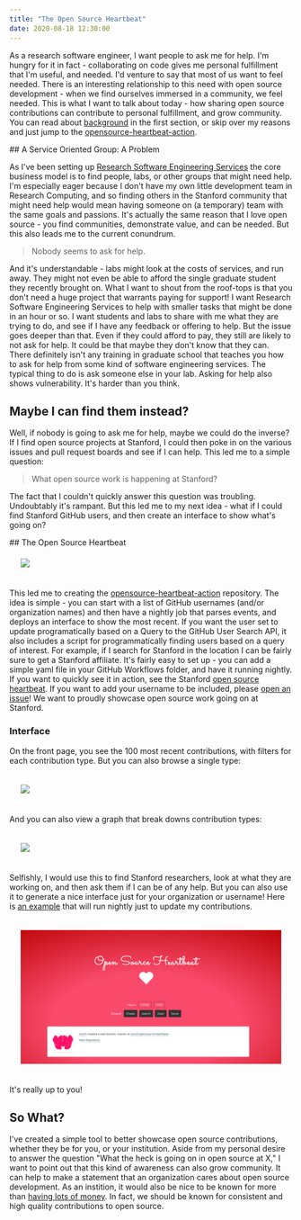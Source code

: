 ```yaml
---
title: "The Open Source Heartbeat"
date: 2020-08-18 12:30:00
---
```


As a research software engineer, I want people to ask me for help. I'm hungry for it
in fact - collaborating on code gives me personal fulfillment that I'm useful, and needed.
I'd venture to say that most of us want to feel needed. There is an interesting relationship
to this need with open source development - when we find ourselves immersed in a community, we feel
needed. This is what I want to talk about today - how sharing open source contributions
can contribute to personal fulfillment, and grow community. You can read about [background](#background) 
in the first section, or skip over my reasons and just jump to the [opensource-heartbeat-action](#action).

<a id="background">
## A Service Oriented Group: A Problem 

As I've been setting up <a href="https://stanford-rc.github.io/rse-services" target="_blank">Research Software Engineering Services</a>
the core business model is to find people, labs, or other groups that might need help. I'm
especially eager because I don't have my own little development team in Research Computing,
and so finding others in the Stanford community that might need
help would mean having someone on (a temporary) team with the same goals and passions. It's actually
the same reason that I love open source - you find communities, demonstrate value, and can
be needed. But this also leads me to the current conundrum. 

> Nobody seems to ask for help.

And it's understandable - labs might look at the costs of services, and run away.
They might not even be able to afford the single graduate student they recently brought on.
What I want to shout from the roof-tops is that you don't need a huge project that warrants
paying for support! I want Research Software Engineering Services to help with smaller tasks 
that might be done in an hour or so. I want students and labs to share with me what they are trying to do, and see
if I have any feedback or offering to help. But the issue goes deeper than that.
Even if they could afford to pay, they still are likely to not ask for help.
It could be that maybe they don't know that they can. There definitely isn't any
training in graduate school that teaches you how to ask for help from some kind
of software engineering services. The typical thing to do is ask someone else in your
lab. Asking for help also shows vulnerability.  It's harder than you think.

## Maybe I can find them instead?

Well, if nobody is going to ask me for help, maybe we could do the inverse?
If I find open source projects at Stanford, I could then poke in on the various
issues and pull request boards and see if I can help.  This led me to a simple question:

> What open source work is happening at Stanford?

The fact that I couldn't quickly answer this question was troubling. Undoubtably it's
rampant. But this led me to my next idea - what if I could find Stanford GitHub users,
and then create an interface to show what's going on?

<a id="action">
## The Open Source Heartbeat

<div style="padding:20px">
    <img src="https://raw.githubusercontent.com/rseng/opensource-heartbeat-action/master/img/open-source-heartbeat.png">
</div>

This led me to creating the <a href="https://github.com/rseng/opensource-heartbeat-action" target="_blank">opensource-heartbeat-action</a>
repository. The idea is simple - you can start with a list of GitHub usernames (and/or organization names)
and then have a nightly job that parses events, and deploys an interface to show the most recent.
If you want the user set to update programatically based on a Query to the GitHub User Search API,
it also includes a script for programmatically finding users based on a query of interest. For example,
if I search for Stanford in the location I can be fairly sure to get a Stanford affiliate.
It's fairly easy to set up - you can add a simple yaml file in your GitHub Workflows folder, and have it
running nightly. If you want to quickly see it in action, see the Stanford <a href="https://stanford-rc.github.io/opensource-stanford/" target="_blank">open source heartbeat</a>. If you want to add your username to be included,
please <a href="https://github.com/stanford-rc/opensource-stanford/issues" target="_blank">open an issue</a>!
We want to proudly showcase open source work going on at Stanford.

### Interface

On the front page, you see the 100 most recent contributions, with filters for each contribution type. But
you can also browse a single type:

<div style="padding:20px">
    <img src="https://raw.githubusercontent.com/rseng/opensource-heartbeat-action/master/img/browse.png">
</div>


And you can also view a graph that break downs contribution types:

<div style="padding:20px">
    <img src="https://raw.githubusercontent.com/rseng/opensource-heartbeat-action/master/img/chart.png">
</div>

Selfishly, I would use this to find Stanford researchers, look at what they are working on, and then
ask them if I can be of any help. But you can also use it to generate a nice interface just for your
organization or username! Here is <a target="_blank" href="https://github.com/vsoch/opensource-heartbeat/blob/master/.github/workflows/generate-opensource-interface.yml">an example</a> that will run nightly just to update
my contributions. 

<div style="padding:20px">
    <img src="https://raw.githubusercontent.com/vsoch/opensource-heartbeat/master/img/heartbeat.png">
</div>


It's really up to you!

## So What?

I've created a simple tool to better showcase open source contributions, whether they be for you,
or your institution. Aside from my personal desire to answer the question "What the heck is going
on in open source at X," I want to point out that this kind of awareness can also grow community.
It can help to make a statement that an organization cares about open source development.
As an instition, it would also be nice to be known for more than <a href="https://en.wikipedia.org/wiki/Stanford_University" target="_blank">having lots of money</a>. In fact, we should be known for consistent and high quality contributions to open source.
